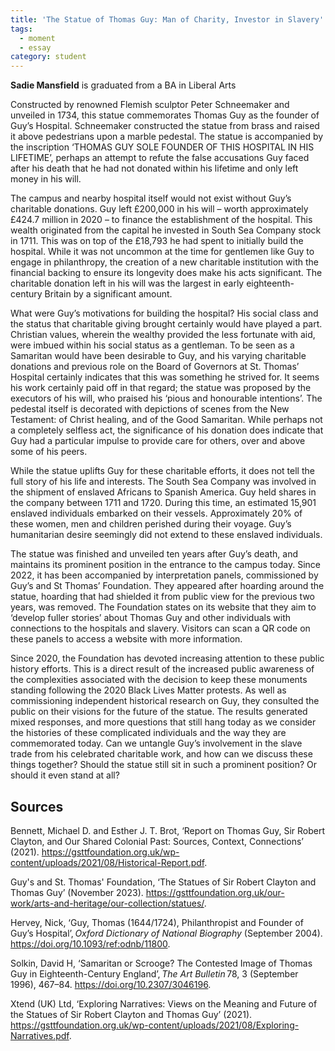 ```yaml
---
title: 'The Statue of Thomas Guy: Man of Charity, Investor in Slavery'
tags:
  - moment
  - essay
category: student
---
```


**Sadie Mansfield** is graduated from a BA in Liberal Arts

Constructed by renowned Flemish sculptor Peter Schneemaker and unveiled in 1734, this statue commemorates Thomas Guy as the founder of Guy’s Hospital. Schneemaker constructed the statue from brass and raised it above pedestrians upon a marble pedestal. The statue is accompanied by the inscription ‘THOMAS GUY SOLE FOUNDER OF THIS HOSPITAL IN HIS LIFETIME’, perhaps an attempt to refute the false accusations Guy faced after his death that he had not donated within his lifetime and only left money in his will.

The campus and nearby hospital itself would not exist without Guy’s charitable donations. Guy left £200,000 in his will – worth approximately £424.7 million in 2020 – to finance the establishment of the hospital. This wealth originated from the capital he invested in South Sea Company stock in 1711. This was on top of the £18,793 he had spent to initially build the hospital. While it was not uncommon at the time for gentlemen like Guy to engage in philanthropy, the creation of a new charitable institution with the financial backing to ensure its longevity does make his acts significant. The charitable donation left in his will was the largest in early eighteenth-century Britain by a significant amount.

What were Guy’s motivations for building the hospital? His social class and the status that charitable giving brought certainly would have played a part. Christian values, wherein the wealthy provided the less fortunate with aid, were imbued within his social status as a gentleman. To be seen as a Samaritan would have been desirable to Guy, and his varying charitable donations and previous role on the Board of Governors at St. Thomas’ Hospital certainly indicates that this was something he strived for. It seems his work certainly paid off in that regard; the statue was proposed by the executors of his will, who praised his ‘pious and honourable intentions’. The pedestal itself is decorated with depictions of scenes from the New Testament: of Christ healing, and of the Good Samaritan. While perhaps not a completely selfless act, the significance of his donation does indicate that Guy had a particular impulse to provide care for others, over and above some of his peers.

While the statue uplifts Guy for these charitable efforts, it does not tell the full story of his life and interests. The South Sea Company was involved in the shipment of enslaved Africans to Spanish America. Guy held shares in the company between 1711 and 1720. During this time, an estimated 15,901 enslaved individuals embarked on their vessels. Approximately 20% of these women, men and children perished during their voyage. Guy’s humanitarian desire seemingly did not extend to these enslaved individuals.

The statue was finished and unveiled ten years after Guy’s death, and maintains its prominent position in the entrance to the campus today. Since 2022, it has been accompanied by interpretation panels, commissioned by Guy’s and St Thomas’ Foundation. They appeared after hoarding around the statue, hoarding that had shielded it from public view for the previous two years, was removed. The Foundation states on its website that they aim to ‘develop fuller stories’ about Thomas Guy and other individuals with connections to the hospitals and slavery. Visitors can scan a QR code on these panels to access a website with more information.

Since 2020, the Foundation has devoted increasing attention to these public history efforts. This is a direct result of the increased public awareness of the complexities associated with the decision to keep these monuments standing following the 2020 Black Lives Matter protests. As well as commissioning independent historical research on Guy, they consulted the public on their visions for the future of the statue. The results generated mixed responses, and more questions that still hang today as we consider the histories of these complicated individuals and the way they are commemorated today. Can we untangle Guy’s involvement in the slave trade from his celebrated charitable work, and how can we discuss these things together? Should the statue still sit in such a prominent position? Or should it even stand at all?

## Sources

Bennett, Michael D. and Esther J. T. Brot, ‘Report on Thomas Guy, Sir Robert Clayton, and Our Shared Colonial Past: Sources, Context, Connections’ (2021). https://gsttfoundation.org.uk/wp-content/uploads/2021/08/Historical-Report.pdf.

Guy's and St. Thomas' Foundation, ‘The Statues of Sir Robert Clayton and Thomas Guy’ (November 2023). https://gsttfoundation.org.uk/our-work/arts-and-heritage/our-collection/statues/.

Hervey, Nick, ‘Guy, Thomas (1644/1724), Philanthropist and Founder of Guy’s Hospital’, *Oxford Dictionary of National Biography* (September 2004). https://doi.org/10.1093/ref:odnb/11800.

Solkin, David H, ‘Samaritan or Scrooge? The Contested Image of Thomas Guy in Eighteenth-Century England’, *The Art Bulletin* 78, 3 (September 1996), 467–84. https://doi.org/10.2307/3046196.

Xtend (UK) Ltd, ‘Exploring Narratives: Views on the Meaning and Future of the Statues of Sir Robert Clayton and Thomas Guy’ (2021). https://gsttfoundation.org.uk/wp-content/uploads/2021/08/Exploring-Narratives.pdf.
